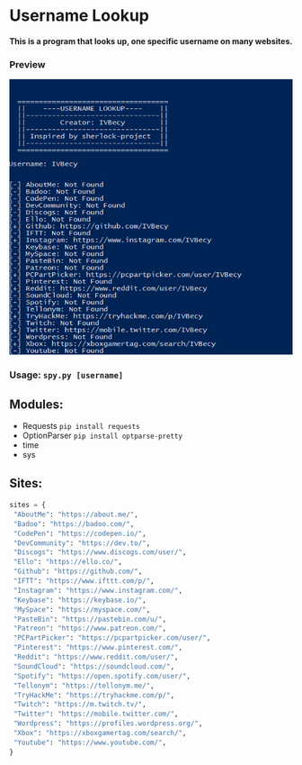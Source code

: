 # Username Lookup

 #### This is a program that looks up, one specific username on many websites.
 ### Preview
 ![Preview](uname.png)
 
 ### Usage: ```spy.py [username]```
 
 ## Modules:
 - Requests ```pip install requests```
 - OptionParser ```pip install optparse-pretty ```
 - time
 - sys
 
 ## Sites:
 ```python
sites = {
  "AboutMe": "https://about.me/",
  "Badoo": "https://badoo.com/",
  "CodePen": "https://codepen.io/",
  "DevCommunity": "https://dev.to/",
  "Discogs": "https://www.discogs.com/user/",
  "Ello": "https://ello.co/",
  "Github": "https://github.com/",
  "IFTT": "https://www.ifttt.com/p/",
  "Instagram": "https://www.instagram.com/",
  "Keybase": "https://keybase.io/",
  "MySpace": "https://myspace.com/",
  "PasteBin": "https://pastebin.com/u/",
  "Patreon": "https://www.patreon.com/",
  "PCPartPicker": "https://pcpartpicker.com/user/",
  "Pinterest": "https://www.pinterest.com/",
  "Reddit": "https://www.reddit.com/user/",
  "SoundCloud": "https://soundcloud.com/",
  "Spotify": "https://open.spotify.com/user/",
  "Tellonym": "https://tellonym.me/",
  "TryHackMe": "https://tryhackme.com/p/",
  "Twitch": "https://m.twitch.tv/",
  "Twitter": "https://mobile.twitter.com/",
  "Wordpress": "https://profiles.wordpress.org/",
  "Xbox": "https://xboxgamertag.com/search/",
  "Youtube": "https://www.youtube.com/",
}
 ```
